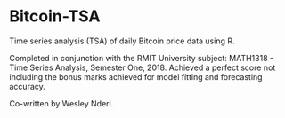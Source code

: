 # Bitcoin-TSA
Time series analysis (TSA) of daily Bitcoin price data using R.

Completed in conjunction with the RMIT University subject: MATH1318 - Time Series Analysis, Semester One, 2018.
Achieved a perfect score not including the bonus marks achieved for model fitting and forecasting accuracy.

Co-written by Wesley Nderi.
